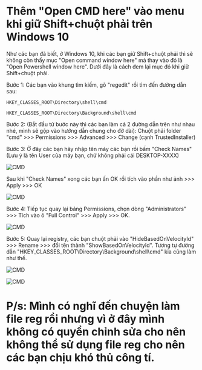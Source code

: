 # Thêm "Open CMD here" vào menu khi giữ Shift+chuột phải trên Windows 10

Như các bạn đã biết, ở Windows 10, khi các bạn giữ Shift+chuột phải thì sẽ không còn thấy mục "Open command window here" mà thay vào đó là "Open Powershell window here". Dưới đây là cách đem lại mục đó khi giữ Shift+chuột phải.

Bước 1: Các bạn vào khung tìm kiếm, gõ "regedit" rồi tìm đến đường dẫn sau:

```
HKEY_CLASSES_ROOT\Directory\shell\cmd

HKEY_CLASSES_ROOT\Directory\Background\shell\cmd
```

Bước 2: (Bắt đầu từ bước này thì các bạn làm cả 2 đường dẫn trên như nhau nhé, mình sẽ gộp vào hướng dẫn chung cho đỡ dài): Chuột phải folder "cmd" >>> Permissions >>> Advanced >>> Change (cạnh TrustedInstaller)

Bước 3: Ở đây các bạn hãy nhập tên máy các bạn rồi bấm "Check Names" (Lưu ý là tên User của máy bạn, chứ không phải cái DESKTOP-XXXX)

![CMD](https://i.imgur.com/x69Npc3.jpg)

Sau khi "Check Names" xong các bạn ấn OK rồi tích vào phần như ảnh >>> Apply >>> OK

![CMD](https://www.windowscentral.com/sites/wpcentral.com/files/styles/xlarge/public/field/image/2017/05/replace-owner-subcontainters-cmd.jpg)

Bước 4: Tiếp tục quay lại bảng Permissions, chọn dòng "Administrators" >>> Tích vào ô "Full Control" >>> Apply >>> OK.

![CMD](https://www.windowscentral.com/sites/wpcentral.com/files/styles/mediumplus/public/field/image/2017/05/permissions-administrators-fullcontrol-cmd.jpg)

Bước 5: Quay lại registry, các bạn chuột phải vào "HideBasedOnVelocityId" >>> Rename >>> đổi tên thành "ShowBasedOnVelocityId". Tương tự đường dẫn "HKEY_CLASSES_ROOT\Directory\Background\shell\cmd" kia cũng làm như thế.

![CMD](https://www.windowscentral.com/sites/wpcentral.com/files/styles/xlarge/public/field/image/2017/11/background-showbasedonvelocityid.jpg)

![CMD](https://www.windowscentral.com/sites/wpcentral.com/files/styles/xlarge/public/field/image/2017/11/background-open-command-window-here.jpg)

# P/s: Mình có nghĩ đến chuyện làm file reg rồi nhưng vì ở đây mình không có quyền chỉnh sửa cho nên không thể sử dụng file reg cho nên các bạn chịu khó thủ công tí.
